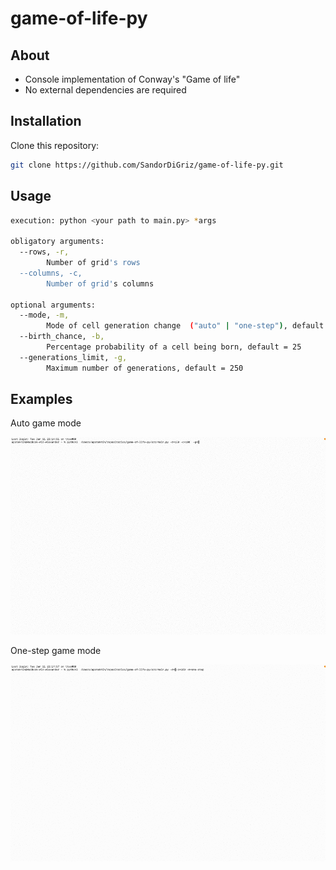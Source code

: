 # game-of-life-py

## About
- Console implementation of Conway's "Game of life"
- No external dependencies are required

## Installation
Clone this repository:
```bash
git clone https://github.com/SandorDiGriz/game-of-life-py.git
```

## Usage
```bash
execution: python <your path to main.py> *args

obligatory arguments:
  --rows, -r,
        Number of grid's rows
  --columns, -c,
        Number of grid's columns
  
optional arguments:
  --mode, -m, 
        Mode of cell generation change  ("auto" | "one-step"), default = auto
  --birth_chance, -b,
        Percentage probability of a cell being born, default = 25
  --generations_limit, -g,
        Maximum number of generations, default = 250
```

## Examples

Auto game mode

![auto mode example](https://github.com/SandorDiGriz/game-of-life-py/blob/dev/images/auto_mode_example.gif)

One-step game mode

![one-step mode example](https://github.com/SandorDiGriz/game-of-life-py/blob/dev/images/one_step_mode_example.gif)
